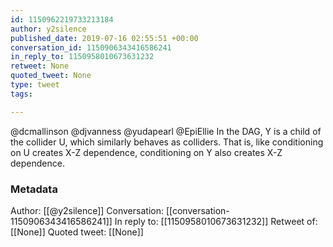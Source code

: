 ```yaml
---
id: 1150962219733213184
author: y2silence
published_date: 2019-07-16 02:55:51 +00:00
conversation_id: 1150906343416586241
in_reply_to: 1150958010673631232
retweet: None
quoted_tweet: None
type: tweet
tags:

---
```


@dcmallinson @djvanness @yudapearl @EpiEllie In the DAG, Y is a child of the collider U, which similarly behaves as colliders. That is, like conditioning on U creates X-Z dependence, conditioning on Y also creates X-Z dependence.

### Metadata

Author: [[@y2silence]]
Conversation: [[conversation-1150906343416586241]]
In reply to: [[1150958010673631232]]
Retweet of: [[None]]
Quoted tweet: [[None]]

